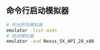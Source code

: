 <!-- 模拟器 -->

## 命令行启动模拟器

```bash
# 列出所有模拟器
emulator -list-avds
# 启动模拟器
emulator -avd Nexus_5X_API_28_x86
```
